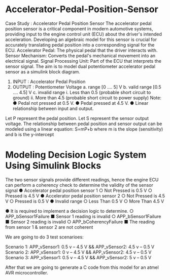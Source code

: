 # Accelerator-Pedal-Position-Sensor

 Case Study : Accelerator Pedal Position Sensor 
The accelerator pedal position sensor is a critical component in modern automotive systems, providing input to the engine control unit (ECU) about the driver's intended acceleration. 
Developing an algebraic model for this sensor is crucial for accurately translating pedal position into a corresponding signal for the ECU.
Accelerator Pedal: The physical pedal that the driver interacts with.
Sensor Mechanism: Converts the pedal's mechanical movement into an electrical signal.
Signal Processing Unit: Part of the ECU that interprets the sensor signal.
The aim is to model dual potentiometer accelerator pedal sensor as a simulink block diagram. 
1. INPUT : Accelerator Pedal Position 
2. OUTPUT : Potentiometer Voltage 
  a. range [0 ….  5] V
  b. valid range [0.5 …. 4.5] V
  c. invalid range 
    i. Less than 0.5 (probable short circuit to ground) 
    ii. More than 4.5 (probable short circuit to power supply) 
Note: 
 ● Pedal not pressed at 0.5 V.
 ● Pedal pressed at 4.5 V. 
 ● Linear relationship between input and output.

Let P represent the pedal position.
Let S represent the sensor output voltage.
The relationship between pedal position and sensor output can be modeled using a linear equation: S=mP+b
where
 m is the slope (sensitivity) and b is the y-intercept
 
 # Modeling Decision Logic System Using Simulink Blocks 
 
 The two sensor signals provide different readings, hence the engine ECU can perform a coherency check to determine the validity of the sensor signal
 ● Accelerator pedal position sensor 1 
   ○ Not Pressed is 0.5 V 
   ○ Pressed is 4.5 V 
● Accelerator pedal position sensor 2 
  ○ Not Pressed is 4.5 V 
  ○ Pressed is 0.5 V 
● Invalid range 
 ○ Less Than 0.5 V
 ○ More Than 4.5 V 

● It is required to implement a decision logic to determine.
 ○ APP_bSensor1Failure
   ■ Sensor 1 reading is invalid 
 ○ APP_bSensor1Failure 
   ■ Sensor 2 reading is invalid 
 ○ APP_bCoherencyFailure 
   ■ The reading from sensor 1 & sensor 2 are not coherent

We are going to do 3 test scenarioes:

   Scenario 1: APP_vSensor1: 0.5 v – 4.5 V  && APP_vSensor2: 4.5 v – 0.5 V 
   Scenario 2: APP_vSensor1: 0 v – 4.5 V  && APP_vSensor2: 4.5 v – 0.5 V
   Scenario 3: APP_vSensor1: 0.5 v – 4.5 V  && APP_vSensor2: 5 v – 0.5 V 
   
After that we are going to generate a C code from this model for an atmel AVR microcontroller.
 
